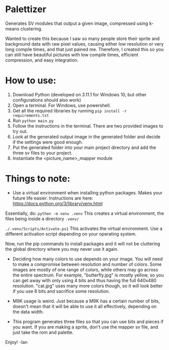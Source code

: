 # Palettizer

Generates SV modules that output a given image, compressed using k-means clustering.

Wanted to create this because I saw so many people store their sprite and background data with raw pixel values, causing either low resolution or very long compile times, and that just pained me.
Therefore, I created this so you can still have beautiful pictures with low compile times, efficient compression, and easy integration.

# How to use:

1) Download Python (developed on 3.11.1 for Windows 10, but other configurations should also work)
2) Open a terminal. For Windows, use powershell.
3) Get all the required libraries by running ```pip install -r requirements.txt```
2) Run ```python main.py```
3) Follow the instructions in the terminal. There are two provided images to try out.
4) Look at the generated output image in the generated folder and decide if the settings were good enough.
5) Put the generated folder into your main project directory and add the three sv files to your project.
6) Instantiate the <picture_name>_mapper module

# Things to note:

- Use a virtual environment when installing python packages. Makes your future life easier. Instructions are here: https://docs.python.org/3/library/venv.html

Essentially, do:
```python -m venv .venv``` This creates a virtual environment, the files being inside a directory ```.venv/```

```./.venv/Scripts/Activate.ps1``` This activates the virtual environment. Use a different activation script depending on your operating system.

Now, run the pip commands to install packages and it will not be cluttering the global directory where you may never use it again.

- Deciding how many colors to use depends on your image. You will need to make a compromise between resolution and number of colors. Some images are mostly of one range of colors, while others may go across the entire spectrum. For example, "butterfly.jpg" is mostly yellow, so you can get away with only using 4 bits and thus having the full 640x480 resolution. "cat.jpg" uses many more colors though, so it will look better if you use 8 bits and sacrifice some resolution.

- M9K usage is weird. Just because a M9K has a certain number of bits, doesn't mean that it will be able to use it all effectively, depending on the data width.

- This program generates three files so that you can use bits and pieces if you want. If you are making a sprite, don't use the mapper sv file, and just take the rom and palette.

Enjoy!
-Ian
